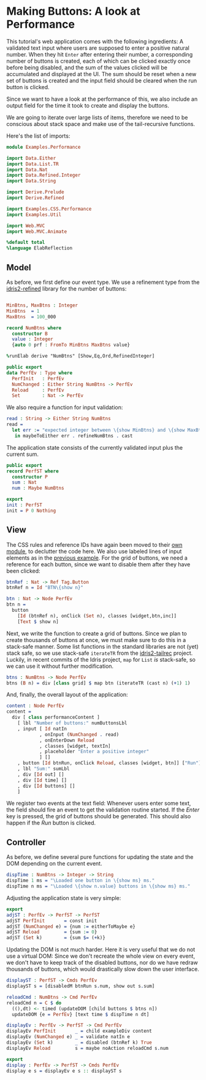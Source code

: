 # Making Buttons: A look at Performance

This tutorial's web application comes with the following
ingredients: A validated text input where users are
supposed to enter a positive natural number.
When they hit `Enter` after entering their
number, a corresponding number of buttons is created, each
of which can be clicked exactly once before being disabled,
and the sum of the values clicked will be accumulated and
displayed at the UI. The sum should be reset when a new set
of buttons is created and the input field should be cleared
when the run button is clicked.

Since we want to have a look at the performance of this,
we also include an output field for the time it took to
create and display the buttons.

We are going to iterate over large lists of
items, therefore we need to be conscious about stack space and make
use of the tail-recursive functions.

Here's the list of imports:

```idris
module Examples.Performance

import Data.Either
import Data.List.TR
import Data.Nat
import Data.Refined.Integer
import Data.String

import Derive.Prelude
import Derive.Refined

import Examples.CSS.Performance
import Examples.Util

import Web.MVC
import Web.MVC.Animate

%default total
%language ElabReflection
```

## Model

As before, we first define our event type. We use a refinement type
from the [idris2-refined](https://github.com/stefan-hoeck/idris2-refined)
library for the number of buttons:


```idris

MinBtns, MaxBtns : Integer
MinBtns  = 1
MaxBtns  = 100_000

record NumBtns where
  constructor B
  value : Integer
  {auto 0 prf : FromTo MinBtns MaxBtns value}

%runElab derive "NumBtns" [Show,Eq,Ord,RefinedInteger]

public export
data PerfEv : Type where
  PerfInit   : PerfEv
  NumChanged : Either String NumBtns -> PerfEv
  Reload     : PerfEv
  Set        : Nat -> PerfEv
```

We also require a function for input validation:

```idris
read : String -> Either String NumBtns
read =
  let err := "expected integer between \{show MinBtns} and \{show MaxBtns}"
   in maybeToEither err . refineNumBtns . cast
```

The application state consists of the currently validated input
plus the current sum.

```idris
public export
record PerfST where
  constructor P
  sum : Nat
  num : Maybe NumBtns

export
init : PerfST
init = P 0 Nothing
```

## View

The CSS rules and reference IDs have again been moved
to their [own module](CSS/Performance.idr), to declutter
the code here. We also use labeled lines of input elements
as in the [previous example](Reset.idr). For the
grid of buttons, we need a reference for each button,
since we want to disable them after they have been clicked:

```idris
btnRef : Nat -> Ref Tag.Button
btnRef n = Id "BTN\{show n}"

btn : Nat -> Node PerfEv
btn n =
  button
    [Id (btnRef n), onClick (Set n), classes [widget,btn,inc]]
    [Text $ show n]
```

Next, we write the function to create a grid of buttons.
Since we plan to create thousands of buttons at once, we must
make sure to do this in a stack-safe manner.
Some list functions in the standard libraries are not (yet)
stack safe, so we use stack-safe `iterateTR`
from the [idris2-tailrec](https://github.com/stefan-hoeck/idris2-tailre)
project.
Luckily, in recent commits of the Idris project,
`map` for `List` *is* stack-safe, so we can use it without further
modification.

```idris
btns : NumBtns -> Node PerfEv
btns (B n) = div [class grid] $ map btn (iterateTR (cast n) (+1) 1)
```

And, finally, the overall layout of the application:

```idris
content : Node PerfEv
content =
  div [ class performanceContent ]
    [ lbl "Number of buttons:" numButtonsLbl
    , input [ Id natIn
            , onInput (NumChanged . read)
            , onEnterDown Reload
            , classes [widget, textIn]
            , placeholder "Enter a positive integer"
            ] []
    , button [Id btnRun, onClick Reload, classes [widget, btn]] ["Run"]
    , lbl "Sum:" sumLbl
    , div [Id out] []
    , div [Id time] []
    , div [Id buttons] []
    ]
```

We register two events at the text field: Whenever users enter
some text, the field should fire an event to get the validation
routine started. If the *Enter* key is pressed, the grid of
buttons should be generated. This should also happen if the
*Run* button is clicked.

## Controller

As before, we define several pure functions for updating
the state and the DOM depending on the current event.

```idris
dispTime : NumBtns -> Integer -> String
dispTime 1 ms = "\Loaded one button in \{show ms} ms."
dispTime n ms = "\Loaded \{show n.value} buttons in \{show ms} ms."
```

Adjusting the application state is very simple:

```idris
export
adjST : PerfEv -> PerfST -> PerfST
adjST PerfInit       = const init
adjST (NumChanged e) = {num := eitherToMaybe e}
adjST Reload         = {sum := 0}
adjST (Set k)        = {sum $= (+k)}
```

Updating the DOM is not much harder. Here it is very useful that we
do not use a virtual DOM: Since we don't recreate the whole view on
every event, we don't have to keep track of the disabled buttons,
nor do we have redraw thousands of buttons, which would drastically
slow down the user interface.

```idris
displayST : PerfST -> Cmds PerfEv
displayST s = [disabledM btnRun s.num, show out s.sum]

reloadCmd : NumBtns -> Cmd PerfEv
reloadCmd n = C $ do
  ((),dt) <- timed (updateDOM [child buttons $ btns n])
  updateDOM {e = PerfEv} [text time $ dispTime n dt]

displayEv : PerfEv -> PerfST -> Cmd PerfEv
displayEv PerfInit       _ = child exampleDiv content
displayEv (NumChanged e) _ = validate natIn e
displayEv (Set k)        _ = disabled (btnRef k) True
displayEv Reload         s = maybe noAction reloadCmd s.num

export
display : PerfEv -> PerfST -> Cmds PerfEv
display e s = displayEv e s :: displayST s
```

<!-- vi: filetype=idris2:syntax=markdown
-->
